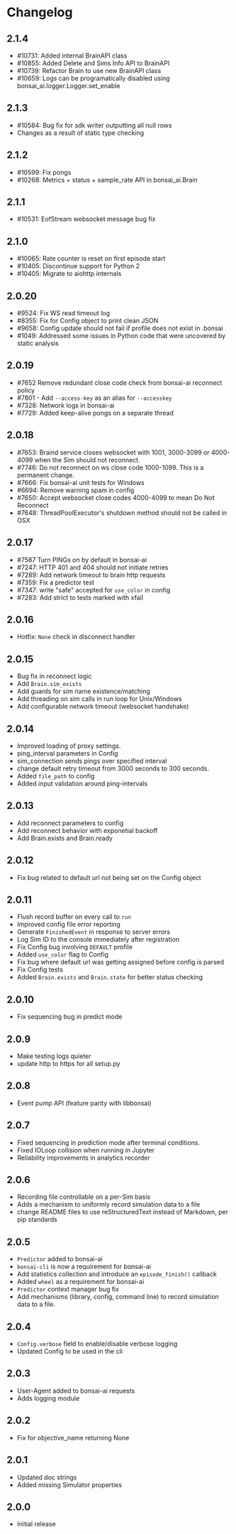 # Changelog

## 2.1.4
- #10731: Added internal BrainAPI class
- #10855: Added Delete and Sims Info API to BrainAPI
- #10739: Refactor Brain to use new BrainAPI class
- #10659: Logs can be programatically disabled using bonsai_ai.logger.Logger.set_enable

## 2.1.3
- #10584: Bug fix for sdk writer outputting all null rows
- Changes as a result of static type checking

## 2.1.2
- #10599: Fix pongs
- #10268: Metrics + status + sample_rate API in bonsai_ai.Brain

## 2.1.1
- #10531: EofStream websocket message bug fix

## 2.1.0
- #10065: Rate counter is reset on first episode start
- #10405: Discontinue support for Python 2
- #10405: Migrate to aiohttp internals

## 2.0.20
- #9524: Fix WS read timeout log
- #8355: Fix for Config object to print clean JSON
- #9658: Config update should not fail if profile does not exist in .bonsai
- #1049: Addressed some issues in Python code that were uncovered by static analysis

## 2.0.19
- #7652 Remove redundant close code check from bonsai-ai reconnect policy
- #7801 - Add `--access-key` as an alias for `--accesskey`
- #7328: Network logs in bonsai-ai
- #7729: Added keep-alive pongs on a separate thread

## 2.0.18
- #7653: Braind service closes websocket with 1001, 3000-3099 or 4000-4099 when the Sim should not reconnect.
- #7746: Do not reconnect on ws close code 1000-1099. This is a permanent change.
- #7666: Fix bonsai-ai unit tests for Windows
- #6694: Remove warning spam in config
- #7650: Accept websocket close codes 4000-4099 to mean Do Not Reconnect
- #7648: ThreadPoolExecutor's shutdown method should not be called in OSX

## 2.0.17
- #7587 Turn PINGs on by default in bonsai-ai
- #7247: HTTP 401 and 404 should not initiate retries
- #7289: Add network timeout to brain http requests
- #7359: Fix a predictor test
- #7347: write "safe" accepted for `use_color` in config
- #7283: Add strict to tests marked with xfail

## 2.0.16
- Hotfix: `None` check in disconnect handler

## 2.0.15
- Bug fix in reconnect logic
- Add `Brain.sim_exists`
- Add guards for sim name existence/matching
- Add threading on sim calls in run loop for Unix/Windows
- Add configurable network timeout (websocket handshake)

## 2.0.14
- Improved loading of proxy settings.
- ping_interval parameters in Config
- sim_connection sends pings over specified interval
- change default retry timeout from 3000 seconds to 300 seconds.
- Added `file_path` to config
- Added input validation around ping-intervals

## 2.0.13
- Add reconnect parameters to config
- Add reconnect behavior with exponetial backoff
- Add Brain.exists and Brain.ready

## 2.0.12
- Fix bug related to default url not being set on the Config object

## 2.0.11
- Flush record buffer on every call to `run`
- Improved config file error reporting
- Generate `FinishedEvent` in response to server errors
- Log Sim ID to the console immediately after registration
- Fix Config bug involving `DEFAULT` profile
- Added `use_color` flag to Config
- Fix bug where default url was getting assigned before config is parsed
- Fix Config tests
- Added `Brain.exists` and `Brain.state` for better status checking

## 2.0.10
- Fix sequencing bug in predict mode

## 2.0.9
- Make testing logs quieter
- update http to https for all setup.py

## 2.0.8
- Event pump API (feature parity with libbonsai)

## 2.0.7
- Fixed sequencing in prediction mode after terminal conditions.
- Fixed IOLoop collision when running in Jupyter
- Reliability improvements in analytics recorder

## 2.0.6
- Recording file controllable on a per-Sim basis
- Adds a mechanism to uniformly record simulation data to a file
- change README files to use reStructuredText instead of Markdown, per pip standards

## 2.0.5
- `Predictor` added to bonsai-ai
- `bonsai-cli` is now a requirement for bonsai-ai
- Add statistics collection and introduce an `episode_finish()` callback
- Added `wheel` as a requirement for bonsai-ai
- `Predictor` context manager bug fix
- Add mechanisms (library, config, command line) to record simulation data to a file.

## 2.0.4
- `Config.verbose` field to enable/disable verbose logging
- Updated Config to be used in the cli

## 2.0.3
- User-Agent added to bonsai-ai requests
- Adds logging module

## 2.0.2
- Fix for objective_name returning None

## 2.0.1
- Updated doc strings
- Added missing Simulator properties

## 2.0.0
- Initial release
